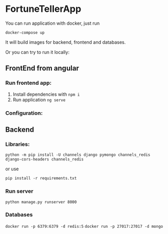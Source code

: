 # FortuneTellerApp

You can run application with docker, just run
```
docker-compose up
```
It will build images for backend, frontend and databases.

Or you can try to run it locally:

## FrontEnd from angular

### Run frontend app:
1. Install dependencies with ```npm i```
2. Run application ```ng serve```

### Configuration:

## Backend

### Libraries:
```
python -m pip install -U channels django pymongo channels_redis django-cors-headers channels_redis
```
or use
``` 
pip install -r requirements.txt
```

### Run server
```python manage.py runserver 8000```

### Databases

```docker run -p 6379:6379 -d redis:5```
```docker run -p 27017:27017 -d mongo```
